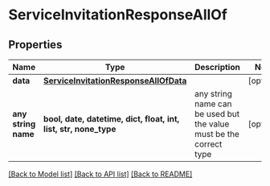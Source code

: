 # ServiceInvitationResponseAllOf


## Properties
Name | Type | Description | Notes
------------ | ------------- | ------------- | -------------
**data** | [**ServiceInvitationResponseAllOfData**](ServiceInvitationResponseAllOfData.md) |  | [optional] 
**any string name** | **bool, date, datetime, dict, float, int, list, str, none_type** | any string name can be used but the value must be the correct type | [optional]

[[Back to Model list]](../README.md#documentation-for-models) [[Back to API list]](../README.md#documentation-for-api-endpoints) [[Back to README]](../README.md)


